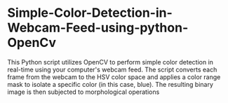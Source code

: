# Simple-Color-Detection-in-Webcam-Feed-using-python-OpenCv
This Python script utilizes OpenCV to perform simple color detection in real-time using your computer's webcam feed. The script converts each frame from the webcam to the HSV color space and applies a color range mask to isolate a specific color (in this case, blue). The resulting binary image is then subjected to morphological operations
